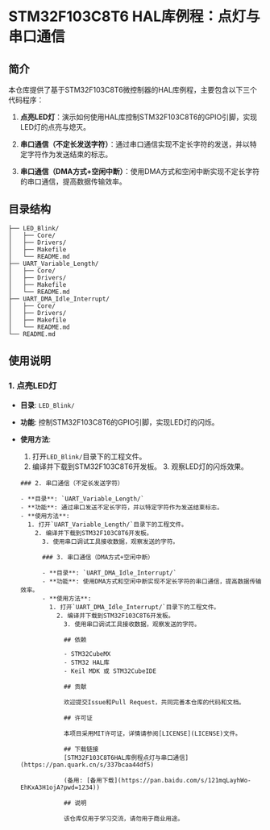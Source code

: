 # STM32F103C8T6 HAL库例程：点灯与串口通信

## 简介

本仓库提供了基于STM32F103C8T6微控制器的HAL库例程，主要包含以下三个代码程序：

1. **点亮LED灯**：演示如何使用HAL库控制STM32F103C8T6的GPIO引脚，实现LED灯的点亮与熄灭。

2. **串口通信（不定长发送字符）**：通过串口通信实现不定长字符的发送，并以特定字符作为发送结束的标志。

3. **串口通信（DMA方式+空闲中断）**：使用DMA方式和空闲中断实现不定长字符的串口通信，提高数据传输效率。

## 目录结构

```
├── LED_Blink/
│   ├── Core/
│   ├── Drivers/
│   ├── Makefile
│   └── README.md
├── UART_Variable_Length/
│   ├── Core/
│   ├── Drivers/
│   ├── Makefile
│   └── README.md
├── UART_DMA_Idle_Interrupt/
│   ├── Core/
│   ├── Drivers/
│   ├── Makefile
│   └── README.md
└── README.md
```

## 使用说明

### 1. 点亮LED灯

- **目录**: `LED_Blink/`
- **功能**: 控制STM32F103C8T6的GPIO引脚，实现LED灯的闪烁。
- **使用方法**: 
  1. 打开`LED_Blink/`目录下的工程文件。
    2. 编译并下载到STM32F103C8T6开发板。
      3. 观察LED灯的闪烁效果。

      ### 2. 串口通信（不定长发送字符）

      - **目录**: `UART_Variable_Length/`
      - **功能**: 通过串口发送不定长字符，并以特定字符作为发送结束标志。
      - **使用方法**:
        1. 打开`UART_Variable_Length/`目录下的工程文件。
          2. 编译并下载到STM32F103C8T6开发板。
            3. 使用串口调试工具接收数据，观察发送的字符。

            ### 3. 串口通信（DMA方式+空闲中断）

            - **目录**: `UART_DMA_Idle_Interrupt/`
            - **功能**: 使用DMA方式和空闲中断实现不定长字符的串口通信，提高数据传输效率。
            - **使用方法**:
              1. 打开`UART_DMA_Idle_Interrupt/`目录下的工程文件。
                2. 编译并下载到STM32F103C8T6开发板。
                  3. 使用串口调试工具接收数据，观察发送的字符。

                  ## 依赖

                  - STM32CubeMX
                  - STM32 HAL库
                  - Keil MDK 或 STM32CubeIDE

                  ## 贡献

                  欢迎提交Issue和Pull Request，共同完善本仓库的代码和文档。

                  ## 许可证

                  本项目采用MIT许可证，详情请参阅[LICENSE](LICENSE)文件。

                  ## 下载链接
                  [STM32F103C8T6HAL库例程点灯与串口通信](https://pan.quark.cn/s/337bcaa44df5) 

                  (备用: [备用下载](https://pan.baidu.com/s/121mqLayhWo-EhKxA3H1ojA?pwd=1234))

                  ## 说明

                  该仓库仅用于学习交流，请勿用于商业用途。
